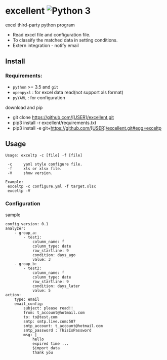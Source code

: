 # excellent ![Python 3](https://img.shields.io/badge/python-3-blue.svg)

excel third-party python program
* Read excel file and configuration file.
* To classify the matched data in setting conditions.
* Extern integration - notify email

## Install
### Requirements:
* `python` >= 3.5 and `git`
* `openpyxl` : for excel data read(not support xls format)
* `pyYAML` : for configuration


download and pip
* git clone https://github.com/[USER]/excellent.git
* pip3 install -r excellent/requirements.txt
* pip3 install -e git+https://github.com/[USER]/excellent.git#egg=exceltp


## Usage
```
Usage: exceltp -c [file] -f [file]

 -c     yaml style configure file.
 -f     xls or xlsx file.
 -V     show version.

Example:
 exceltp -c configure.yml -f target.xlsx
 exceltp -V
```

### Configuration
sample
```
config_version: 0.1
analyzer:
    - group_a:
        - test1:
            column_name: f
            column_type: date
            row_startline: 9
            condition: days_ago
            value: 3
    - group_b:
        - test2:
            column_name: f
            column_type: date
            row_startline: 9
            condition: days_later
            value: 5
action:
    type: email
    email_config:
        subject: please read!!
        from: t_account@hotmail.com
        to: to@test.com
        smtp: smtp.live.com:587
        smtp_account: t_account@hotmail.com
        smtp_password : ThisIsPassword
        msg: |
            hello
            expired time ...
            $import_data
            thank you
```
